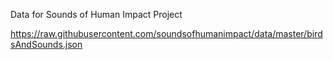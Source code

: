  Data for Sounds of Human Impact Project
 
 https://raw.githubusercontent.com/soundsofhumanimpact/data/master/birdsAndSounds.json
